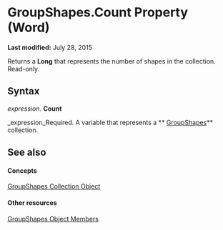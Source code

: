 
# GroupShapes.Count Property (Word)

 **Last modified:** July 28, 2015

Returns a  **Long** that represents the number of shapes in the collection. Read-only.

## Syntax

 _expression_. **Count**

 _expression_Required. A variable that represents a  ** [GroupShapes](de29d571-476b-fa8b-619e-f7d0181d9756.md)** collection.


## See also


#### Concepts


 [GroupShapes Collection Object](de29d571-476b-fa8b-619e-f7d0181d9756.md)
#### Other resources


 [GroupShapes Object Members](27425169-5a65-cdce-edf5-1ae0479c2557.md)
